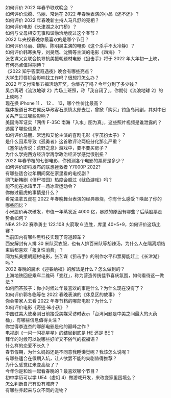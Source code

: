 如何评价 2022 年春节联欢晚会 ？  
如何评价沈腾、马丽、常远在 2022 年春晚表演的小品《还不还》？  
如何评价 2022 年春晚新主持人马凡舒的亮相？  
如何评价电影《长津湖之水门桥》？  
如何与父母相安无事和谐融洽地度过这个春节？  
2022 年央视春晚你最喜欢的是哪个节目？  
如何评价马丽、魏翔、陈明昊主演的电影《这个杀手不太冷静》？  
如何评价韩寒执导，刘昊然、沈腾等主演的电影《四海》？  
张艺谋父女联合执导抗美援朝题材电影《狙击手》将于 2022 年大年初一上映，有何亮点值得期待？  
《2022 知乎答案奇遇夜》晚会有哪些亮点？  
大学生打唇钉会影响找工作吗？很想打怎么办？  
2022 年支付宝集五福活动开奖，你集齐了吗？今年分到了多少钱？  
吴京再晒《流浪地球 2》片场上班照，称「我自闭了」，你期待《流浪地球 2》的上映吗？  
现在换 iPhone 11 、 12 、 13，哪个性价比最高  ?  
媒体报道日本右翼反华政客石原慎太郎去世，曾掀「购买」钓鱼岛闹剧，其对中日关系产生过哪些影响？  
美国海军证实「网传 F-35C 南海「入水」图为真」，这些照片视频是谁泄露的？透露了哪些信息？  
如何评价马丽、常远和艾伦主演的喜剧电影《李茂扮太子》？  
是什么因素导致《孤勇者》这首歌评论两极分化那么严重？  
《塞尔达传说：荒野之息》游戏中，要不要买房子？  
为什么学完西方经济学再学政治经济学感觉很别扭？  
2022 年春节档的七部电影，你预测各个电影的票房是多少？  
如何评价即将发布的联想拯救者 Y7000P 2022?  
有哪些适合过年期间窝在家里看的电视剧？  
网飞新韩剧《僵尸校园》热度会超过《鱿鱼游戏》吗？  
能不能在冰箱里开一场冰雪运动会？  
你做过最虎的事情是什么？  
看完温拿五虎在 2022 年春晚舞台表演的经典串烧，你有什么感受？唤起了你的哪些回忆？  
小米股价再次破发，市值一年蒸发近 4000 亿，暴跌的原因有哪些？后续股票走势会如何？  
NBA 21-22 赛季勇士 122:108 火箭取 6 连胜，库里 40+5+9，如何评价这场比赛？  
当前国内有哪些黑科技实现了弯道超车？  
西安解封有人排 30 米队买衣服，也有人排百米队等胡辣汤，为什么人在隔离期结束后都喜欢「报复性消费」？  
同为抗美援朝题材电影，张艺谋《狙击手》的制作水平和票房能赶上《长津湖》吗？  
2022 春晚的魔术《迎春纳福》的解法是什么？怎么做到的？  
上海地铁回应乘车二维码「变红」，称为营造传统佳节喜庆氛围，如何看待这一做法？  
如何回答孩子：你小时候过年最喜欢的事是什么？为什么现在没有了？  
如何评价郭冬临等在 2022 春晚表演的《休息区的故事》？  
你会带家人去看 2022 年春节档的哪部电影？为什么？  
如何评价电影《奇迹·笨小孩》？  
中国驻美大使秦刚日前接受美媒采访时表示「台湾问题是中美之间最大的火药桶」，有哪些信息值得关注？  
你觉得李连杰的哪部电影是他的巅峰之作？  
电视剧《一闪一闪亮星星》的结局到底是 HE 还是 BE？  
拜年的时候可以说哪些好听又不俗气的祝福语？  
什么样的恋爱不长久？  
春节假期，为什么妈妈还是不同意我睡懒觉呢？我该怎么说呢？  
有哪些适合在假期入坑，让人欲罢不能的爽剧值得推荐？  
为什么感觉红米变高级了？  
今年你是和谁一起看春晚的？最喜欢哪个节目？  
初中学历可以学 UE4（虚幻 4）做游戏开发，来改变家里困境么？  
怎么判断自己有没有城府？  
有哪些养起来与众不同的宠物？  

